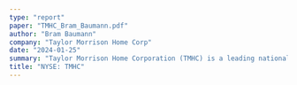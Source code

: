 ```yaml
---
type: "report"
paper: "TMHC_Bram_Baumann.pdf"
author: "Bram Baumann"
company: "Taylor Morrison Home Corp"
date: "2024-01-25"
summary: "Taylor Morrison Home Corporation (TMHC) is a leading national homebuilder, established in 2007 and headquartered in Scottsdale, Arizona. Specializing in constructing single-family and multifamily homes, TMHC caters to a wide range of buyers, from first-time homeowners to luxury market clients, operating under brands like Taylor Morrison and Darling Homes"
title: "NYSE: TMHC"
---
```

